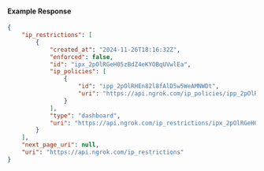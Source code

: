 <!-- Code generated for API Clients. DO NOT EDIT. -->

#### Example Response

```json
{
	"ip_restrictions": [
		{
			"created_at": "2024-11-26T18:16:32Z",
			"enforced": false,
			"id": "ipx_2pOlRGeH05zBdZ4eKYOBqUVwlEa",
			"ip_policies": [
				{
					"id": "ipp_2pOlRHEn82l8fAlD5w5WeAMNWDt",
					"uri": "https://api.ngrok.com/ip_policies/ipp_2pOlRHEn82l8fAlD5w5WeAMNWDt"
				}
			],
			"type": "dashboard",
			"uri": "https://api.ngrok.com/ip_restrictions/ipx_2pOlRGeH05zBdZ4eKYOBqUVwlEa"
		}
	],
	"next_page_uri": null,
	"uri": "https://api.ngrok.com/ip_restrictions"
}
```
